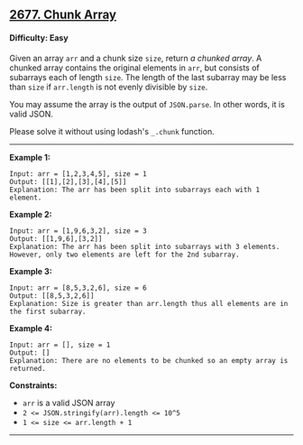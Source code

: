 ## [2677. Chunk Array](https://leetcode.com/problems/chunk-array)

#### Difficulty: Easy

Given an array ```arr``` and a chunk size ```size```, return _a chunked array_. A chunked array contains the original elements in ```arr```, but consists of subarrays each of length ```size```. The length of the last subarray may be less than ```size``` if ```arr.length``` is not evenly divisible by ```size```.

You may assume the array is the output of ```JSON.parse```. In other words, it is valid JSON.

Please solve it without using lodash's ```_.chunk``` function.

---

__Example 1:__
```
Input: arr = [1,2,3,4,5], size = 1
Output: [[1],[2],[3],[4],[5]]
Explanation: The arr has been split into subarrays each with 1 element.
```

__Example 2:__
```
Input: arr = [1,9,6,3,2], size = 3
Output: [[1,9,6],[3,2]]
Explanation: The arr has been split into subarrays with 3 elements. However, only two elements are left for the 2nd subarray.
```

__Example 3:__
```
Input: arr = [8,5,3,2,6], size = 6
Output: [[8,5,3,2,6]]
Explanation: Size is greater than arr.length thus all elements are in the first subarray.
```

__Example 4:__
```
Input: arr = [], size = 1
Output: []
Explanation: There are no elements to be chunked so an empty array is returned.
```

__Constraints:__

- ```arr``` is a valid JSON array
- ```2 <= JSON.stringify(arr).length <= 10^5```
- ```1 <= size <= arr.length + 1```

---
